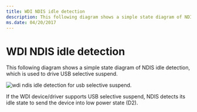 ```yaml
---
title: WDI NDIS idle detection
description: This following diagram shows a simple state diagram of NDIS idle detection, which is used to drive USB selective suspend.
ms.date: 04/20/2017
---
```


# WDI NDIS idle detection


This following diagram shows a simple state diagram of NDIS idle detection, which is used to drive USB selective suspend.

![wdi ndis idle detection for usb selective suspend.](images/wdi-idle-detection-selective-suspend.png)

If the WDI device/driver supports USB selective suspend, NDIS detects its idle state to send the device into low power state (D2).

 

 






